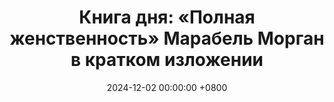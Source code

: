 ---
title: "Книга дня: «Полная женственность» Марабель Морган в кратком изложении"
description: >-
  🌸 «Полная женственность» — книга Марабель Морган о раскрытии и принятии своей истинной природы женщины, гармонии тела, души и ума. Узнайте, как достичь гармонии в жизни! Обзор книги Марабель Морган о женском развитии, любви и балансе в семье и карьере.
date: 2024-12-02 00:00:00 +0800
categories: [Мышление, Конспекты-книг]
tags:
  [
    марабель-морган,
    полная-женственность,
    женское-усиление,
    саморазвитие,
    женственность,
    семейные-отношения,
    любовь,
    брак,
    материнство,
    карьера,
    уверенность,
    эмоциональный-интеллект,
    баланс-в-жизни,
    самолюбие,
    женская-сила
  ]
image: 
alt: Обложка книги Полная женственность Марабель Морган
fallback:
  - 
  -
---